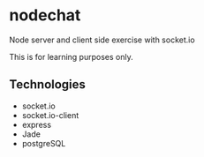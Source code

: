 # nodechat
Node server and client side exercise with socket.io

This is for learning purposes only.

## Technologies
* socket.io
* socket.io-client
* express
* Jade
* postgreSQL

[check it out]: https://node-chat-spot.herokuapp.com/
